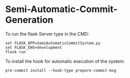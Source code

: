# Semi-Automatic-Commit-Generation

To run the flask Server type in the CMD:

    set FLASK_APP=SemiAutomaticCommitSystem.py
    set FLASK_ENV=development
    flask run

To install the hook for automatic execution of the system:
    
    pre-commit install --hook-type prepare-commit-msg
